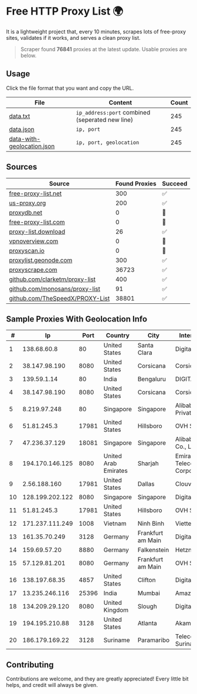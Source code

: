 
# Free HTTP Proxy List 🌍

It is a lightweight project that, every 10 minutes, scrapes lots of free-proxy sites, validates if it works, and serves a clean proxy list.


> Scraper found **76841** proxies at the latest update. Usable proxies are below.

## Usage

Click the file format that you want and copy the URL.


|File|Content|Count|
|----|-------|-----|
|[data.txt](https://raw.githubusercontent.com/themiralay/Proxy-List-World/master/data.txt)|`ip_address:port` combined (seperated new line)|245|
|[data.json](https://raw.githubusercontent.com/themiralay/Proxy-List-World/master/data.json)|`ip, port`|245|
|[data-with-geolocation.json](https://raw.githubusercontent.com/themiralay/Proxy-List-World/master/data-with-geolocation.json)|`ip, port, geolocation`|245|

## Sources

|Source|Found Proxies|Succeed|
|------|-------------|-------|
|[free-proxy-list.net](https://free-proxy-list.net)|300|✅|
|[us-proxy.org](https://www.us-proxy.org)|200|✅|
|[proxydb.net](http://proxydb.net)|0|🚫|
|[free-proxy-list.com](https://free-proxy-list.com/?page=&port=&type%5B%5D=http&type%5B%5D=https&up_time=0&search=Search)|0|🚫|
|[proxy-list.download](https://www.proxy-list.download/HTTP)|26|✅|
|[vpnoverview.com](https://vpnoverview.com/privacy/anonymous-browsing/free-proxy-servers)|0|🚫|
|[proxyscan.io](https://www.proxyscan.io)|0|🚫|
|[proxylist.geonode.com](https://proxylist.geonode.com/api/proxy-list?limit=300&page=1&sort_by=lastChecked&sort_type=desc&protocols=http,https)|300|✅|
|[proxyscrape.com](https://api.proxyscrape.com/v2/?request=displayproxies&protocol=http&timeout=10000&country=all&ssl=all&anonymity=all)|36723|✅|
|[github.com/clarketm/proxy-list](https://raw.githubusercontent.com/clarketm/proxy-list/master/proxy-list-raw.txt)|400|✅|
|[github.com/monosans/proxy-list](https://raw.githubusercontent.com/monosans/proxy-list/main/proxies/http.txt)|91|✅|
|[github.com/TheSpeedX/PROXY-List](https://raw.githubusercontent.com/TheSpeedX/PROXY-List/master/http.txt)|38801|✅|


## Sample Proxies With Geolocation Info

|#|Ip|Port|Country|City|Internet Service Provider|
|-|--|----|-------|----|-------------------------|
|1|138.68.60.8|80|United States|Santa Clara|DigitalOcean, LLC|
|2|38.147.98.190|8080|United States|Corsicana|Corsicana ISD|
|3|139.59.1.14|80|India|Bengaluru|DIGITALOCEAN|
|4|38.147.98.190|8080|United States|Corsicana|Corsicana ISD|
|5|8.219.97.248|80|Singapore|Singapore|Alibaba Cloud (Singapore) Private Limited|
|6|51.81.245.3|17981|United States|Hillsboro|OVH SAS|
|7|47.236.37.129|18081|Singapore|Singapore|Alibaba (US) Technology Co., Ltd.|
|8|194.170.146.125|8080|United Arab Emirates|Sharjah|Emirates Telecommunications Corporation|
|9|2.56.188.160|17981|United States|Dallas|Clouvider Limited|
|10|128.199.202.122|8080|Singapore|Singapore|DigitalOcean, LLC|
|11|51.81.245.3|17981|United States|Hillsboro|OVH SAS|
|12|171.237.111.249|1008|Vietnam|Ninh Bình|Viettel Corporation|
|13|161.35.70.249|3128|Germany|Frankfurt am Main|DigitalOcean, LLC|
|14|159.69.57.20|8880|Germany|Falkenstein|Hetzner Online GmbH|
|15|57.129.81.201|8080|Germany|Frankfurt am Main|OVH SAS|
|16|138.197.68.35|4857|United States|Clifton|DigitalOcean, LLC|
|17|13.235.246.116|25396|India|Mumbai|Amazon Technologies Inc.|
|18|134.209.29.120|8080|United Kingdom|Slough|DigitalOcean, LLC|
|19|194.195.210.88|3128|United States|Atlanta|Akamai Technologies, Inc.|
|20|186.179.169.22|3128|Suriname|Paramaribo|Telecommunicationcompany Suriname - TeleSur|



## Contributing

Contributions are welcome, and they are greatly appreciated! Every
little bit helps, and credit will always be given.


